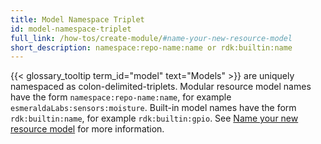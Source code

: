 ```yaml
---
title: Model Namespace Triplet
id: model-namespace-triplet
full_link: /how-tos/create-module/#name-your-new-resource-model
short_description: namespace:repo-name:name or rdk:builtin:name
---
```


{{< glossary_tooltip term_id="model" text="Models" >}} are uniquely namespaced as colon-delimited-triplets.
Modular resource model names have the form `namespace:repo-name:name`, for example `esmeraldaLabs:sensors:moisture`.
Built-in model names have the form `rdk:builtin:name`, for example `rdk:builtin:gpio`.
See [Name your new resource model](/how-tos/create-module/#name-your-new-resource-model) for more information.
